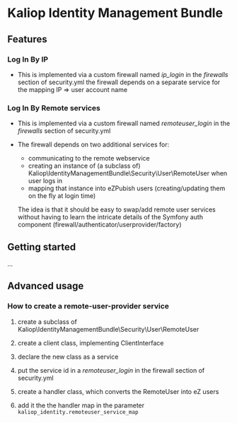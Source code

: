 Kaliop Identity Management Bundle
=================================

## Features

### Log In By IP

- This is implemented via a custom firewall
    named *ip_login* in the *firewalls* section of security.yml
    the firewall depends on a separate service for the mapping IP => user account name

### Log In By Remote services

- This is implemented via a custom firewall
    named *remoteuser_login* in the *firewalls* section of security.yml

- The firewall depends on two additional services for:
    * communicating to the remote webservice
    * creating an instance of (a subclass of) Kaliop\IdentityManagementBundle\Security\User\RemoteUser when user logs in
    * mapping that instance into eZPubish users (creating/updating them on the fly at login time)

    The idea is that it should be easy to swap/add remote user services without having to learn the intricate details of
    the Symfony auth component (firewall/authenticator/userprovider/factory)


## Getting started

...


## Advanced usage

### How to create a remote-user-provider service

1. create a subclass of Kaliop\IdentityManagementBundle\Security\User\RemoteUser

2. create a client class, implementing ClientInterface

3. declare the new class as a service

4. put the service id in a *remoteuser_login* in the firewall section of security.yml

5. create a handler class, which converts the RemoteUser into eZ users

6. add it the the handler map in the parameter `kaliop_identity.remoteuser_service_map`
